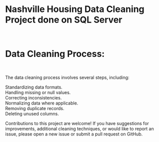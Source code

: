 # Nashville Housing Data Cleaning Project done on SQL Server 
<br>

# Data Cleaning Process: <br>
<br>

The data cleaning process involves several steps, including:

Standardizing data formats.<br>
Handling missing or null values. <br>
Correcting inconsistencies. <br>
Normalizing data where applicable. <br>
Removing duplicate records. <br>
Deleting unused columns. <br>


Contributions to this project are welcome! If you have suggestions for improvements, additional cleaning techniques, or would like to report an issue, please open a new issue or submit a pull request on GitHub.
